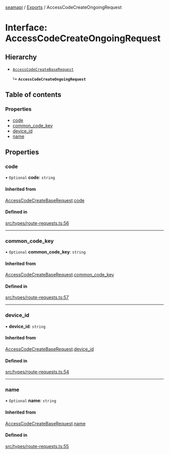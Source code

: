 [seamapi](../README.md) / [Exports](../modules.md) / AccessCodeCreateOngoingRequest

# Interface: AccessCodeCreateOngoingRequest

## Hierarchy

- [`AccessCodeCreateBaseRequest`](AccessCodeCreateBaseRequest.md)

  ↳ **`AccessCodeCreateOngoingRequest`**

## Table of contents

### Properties

- [code](AccessCodeCreateOngoingRequest.md#code)
- [common\_code\_key](AccessCodeCreateOngoingRequest.md#common_code_key)
- [device\_id](AccessCodeCreateOngoingRequest.md#device_id)
- [name](AccessCodeCreateOngoingRequest.md#name)

## Properties

### code

• `Optional` **code**: `string`

#### Inherited from

[AccessCodeCreateBaseRequest](AccessCodeCreateBaseRequest.md).[code](AccessCodeCreateBaseRequest.md#code)

#### Defined in

[src/types/route-requests.ts:56](https://github.com/seamapi/javascript/blob/main/src/types/route-requests.ts#L56)

___

### common\_code\_key

• `Optional` **common\_code\_key**: `string`

#### Inherited from

[AccessCodeCreateBaseRequest](AccessCodeCreateBaseRequest.md).[common_code_key](AccessCodeCreateBaseRequest.md#common_code_key)

#### Defined in

[src/types/route-requests.ts:57](https://github.com/seamapi/javascript/blob/main/src/types/route-requests.ts#L57)

___

### device\_id

• **device\_id**: `string`

#### Inherited from

[AccessCodeCreateBaseRequest](AccessCodeCreateBaseRequest.md).[device_id](AccessCodeCreateBaseRequest.md#device_id)

#### Defined in

[src/types/route-requests.ts:54](https://github.com/seamapi/javascript/blob/main/src/types/route-requests.ts#L54)

___

### name

• `Optional` **name**: `string`

#### Inherited from

[AccessCodeCreateBaseRequest](AccessCodeCreateBaseRequest.md).[name](AccessCodeCreateBaseRequest.md#name)

#### Defined in

[src/types/route-requests.ts:55](https://github.com/seamapi/javascript/blob/main/src/types/route-requests.ts#L55)
